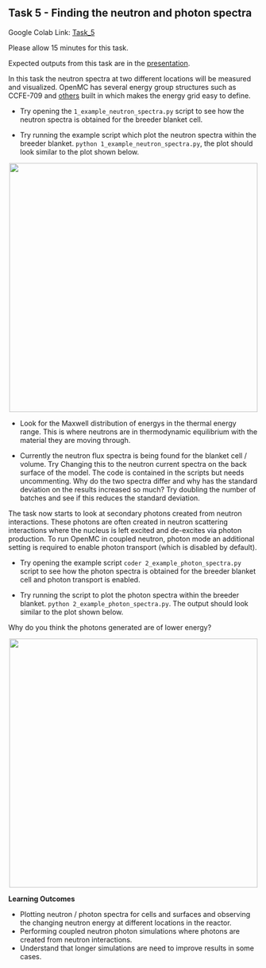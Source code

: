 
## <a name="task5"></a>Task 5 - Finding the neutron and photon spectra

Google Colab Link: [Task_5](https://colab.research.google.com/drive/1piuEmG09E9kfkFTw2WZV6TdX_xovqmVj)

Please allow 15 minutes for this task.

Expected outputs from this task are in the [presentation](https://slides.com/openmc_workshop/neutronics_workshop/#/17).

In this task the neutron spectra at two different locations will be measured and visualized. OpenMC has several energy group structures such as CCFE-709 and [others](https://github.com/openmc-dev/openmc/blob/develop/openmc/mgxs/__init__.py) built in which makes the energy grid easy to define.

- Try opening the ```1_example_neutron_spectra.py``` script to see how the neutron spectra is obtained for the breeder blanket cell.

- Try running the example script which plot the neutron spectra within the breeder blanket. ```python 1_example_neutron_spectra.py```, the plot should look similar to the plot shown below.

<p align="center"><img src="images/1_example_neutron_spectra.png" height="500"></p>

- Look for the Maxwell distribution of energys in the thermal energy range. This is where neutrons are in thermodynamic equilibrium with the material they are moving through. 

- Currently the neutron flux spectra is being found for the blanket cell / volume. Try Changing this to the neutron current spectra on the back surface of the model. The code is contained in the scripts but needs uncommenting. Why do the two spectra differ and why has the standard deviation on the results increased so much? Try doubling the number of batches and see if this reduces the standard deviation.

The task now starts to look at secondary photons created from neutron interactions. These photons are often created in neutron scattering interactions where the nucleus is left excited and de-excites via photon production. To run OpenMC in coupled neutron, photon mode an additional setting is required to enable photon transport (which is disabled by default).

- Try opening the example script ```coder 2_example_photon_spectra.py``` script to see how the photon spectra is obtained for the breeder blanket cell and photon transport is enabled.

- Try running the script to plot the photon spectra within the breeder blanket. ```python 2_example_photon_spectra.py```. The output should look similar to the plot shown below.

Why do you think the photons generated are of lower energy?

<p align="center"><img src="images/2_example_photon_spectra.png" height="500"></p>

**Learning Outcomes**

- Plotting neutron / photon spectra for cells and surfaces and observing the changing neutron energy at different locations in the reactor.
- Performing coupled neutron photon simulations where photons are created from neutron interactions.
- Understand that longer simulations are need to improve results in some cases.